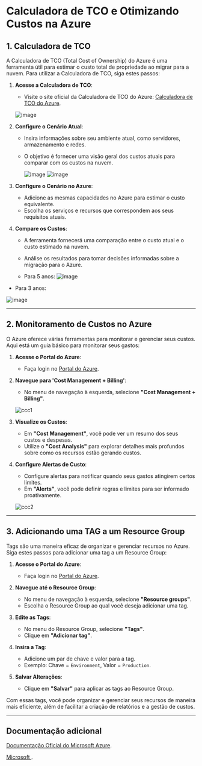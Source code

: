 # Calculadora de TCO e Otimizando Custos na Azure

## 1. Calculadora de TCO

A Calculadora de TCO (Total Cost of Ownership) do Azure é uma ferramenta útil para estimar o custo total de propriedade ao migrar para a nuvem. Para utilizar a Calculadora de TCO, siga estes passos:

1. **Acesse a Calculadora de TCO**:
   - Visite o site oficial da Calculadora de TCO do Azure: [Calculadora de TCO do Azure](https://azure.microsoft.com/en-us/pricing/tco/calculator/).
  
    ![image](https://github.com/user-attachments/assets/54e4726f-f311-43c4-8297-9c282cf52d3c)


2. **Configure o Cenário Atual**:
   - Insira informações sobre seu ambiente atual, como servidores, armazenamento e redes.
   - O objetivo é fornecer uma visão geral dos custos atuais para comparar com os custos na nuvem.
     

     ![image](https://github.com/user-attachments/assets/7a64572f-d6b3-4f42-9bd6-bb48e85bdfd7)
    ![image](https://github.com/user-attachments/assets/1761e6d2-2747-4391-b99e-df85da0feb9e)


3. **Configure o Cenário no Azure**:
   - Adicione as mesmas capacidades no Azure para estimar o custo equivalente.
   - Escolha os serviços e recursos que correspondem aos seus requisitos atuais.

4. **Compare os Custos**:
   - A ferramenta fornecerá uma comparação entre o custo atual e o custo estimado na nuvem.
   - Análise os resultados para tomar decisões informadas sobre a migração para o Azure. 

   - Para 5 anos:
![image](https://github.com/user-attachments/assets/19ed936b-797c-449c-b143-900e6d6ff89c)

- Para 3 anos:

![image](https://github.com/user-attachments/assets/6430013d-683f-410d-9eb5-589e20afa533)

    
  ---

## 2. Monitoramento de Custos no Azure

O Azure oferece várias ferramentas para monitorar e gerenciar seus custos. Aqui está um guia básico para monitorar seus gastos:

1. **Acesse o Portal do Azure**:
   - Faça login no [Portal do Azure](https://portal.azure.com/).

2. **Navegue para 'Cost Management + Billing'**:
   - No menu de navegação à esquerda, selecione **"Cost Management + Billing"**.
   
    ![ccc1](https://github.com/user-attachments/assets/e2a1d0c2-06a3-4657-a257-086520e98177)

3. **Visualize os Custos**:
   - Em **"Cost Management"**, você pode ver um resumo dos seus custos e despesas.
   - Utilize o **"Cost Analysis"** para explorar detalhes mais profundos sobre como os recursos estão gerando custos.

4. **Configure Alertas de Custo**:
   - Configure alertas para notificar quando seus gastos atingirem certos limites.
   - Em **"Alerts"**, você pode definir regras e limites para ser informado proativamente.
  
    ![ccc2](https://github.com/user-attachments/assets/101638ba-2f5c-498c-a999-16552ab15e9d)

  ---
  
## 3. Adicionando uma TAG a um Resource Group

Tags são uma maneira eficaz de organizar e gerenciar recursos no Azure. Siga estes passos para adicionar uma tag a um Resource Group:

1. **Acesse o Portal do Azure**:
   - Faça login no [Portal do Azure](https://portal.azure.com/).

2. **Navegue até o Resource Group**:
   - No menu de navegação à esquerda, selecione **"Resource groups"**.
   - Escolha o Resource Group ao qual você deseja adicionar uma tag.

3. **Edite as Tags**:
   - No menu do Resource Group, selecione **"Tags"**.
   - Clique em **"Adicionar tag"**.

    
4. **Insira a Tag**:
   - Adicione um par de chave e valor para a tag.
   - Exemplo: Chave = `Environment`, Valor = `Production`.
  
   

5. **Salvar Alterações**:
   - Clique em **"Salvar"** para aplicar as tags ao Resource Group.

Com essas tags, você pode organizar e gerenciar seus recursos de maneira mais eficiente, além de facilitar a criação de relatórios e a gestão de custos.

---

## Documentação adicional

[Documentação Oficial do Microsoft Azure](https://docs.microsoft.com/azure).

[Microsoft ](https://learn.microsoft.com/pt-br/purview/).

